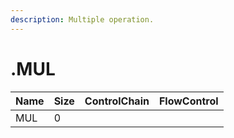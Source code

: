 ```yaml
---
description: Multiple operation.
---
```


# .MUL

| Name | Size | ControlChain | FlowControl |
| :--- | :--- | :--- | :--- |
| MUL | 0 |  |  |

